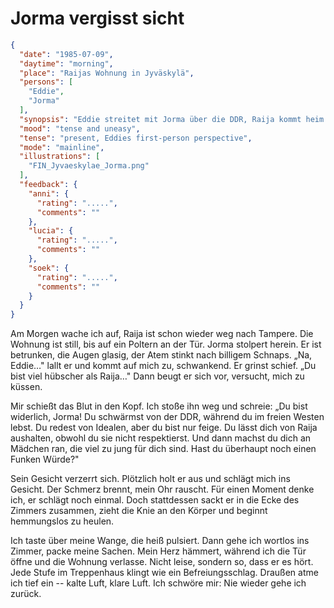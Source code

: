# Jorma vergisst sicht

```json
{
  "date": "1985-07-09",
  "daytime": "morning",
  "place": "Raijas Wohnung in Jyväskylä",
  "persons": [
    "Eddie",
    "Jorma"
  ],
  "synopsis": "Eddie streitet mit Jorma über die DDR, Raija kommt heim und spürt die Spannungen; nachts hört Eddie den Streit zwischen beiden.",
  "mood": "tense and uneasy",
  "tense": "present, Eddies first-person perspective",
  "mode": "mainline",
  "illustrations": [
    "FIN_Jyvaeskylae_Jorma.png"
  ],
  "feedback": {
    "anni": {
      "rating": ".....",
      "comments": ""
    },
    "lucia": {
      "rating": ".....",
      "comments": ""
    },
    "soek": {
      "rating": ".....",
      "comments": ""
    }
  }
}
```

Am Morgen wache ich auf, Raija ist schon wieder weg nach Tampere. Die Wohnung
ist still, bis auf ein Poltern an der Tür. Jorma stolpert herein. Er ist
betrunken, die Augen glasig, der Atem stinkt nach billigem Schnaps. „Na,
Eddie…" lallt er und kommt auf mich zu, schwankend. Er grinst schief. „Du bist
viel hübscher als Raija…" Dann beugt er sich vor, versucht, mich zu küssen.

Mir schießt das Blut in den Kopf. Ich stoße ihn weg und schreie: „Du bist
widerlich, Jorma! Du schwärmst von der DDR, während du im freien Westen lebst.
Du redest von Idealen, aber du bist nur feige. Du lässt dich von Raija
aushalten, obwohl du sie nicht respektierst. Und dann machst du dich an Mädchen
ran, die viel zu jung für dich sind. Hast du überhaupt noch einen Funken Würde?"

Sein Gesicht verzerrt sich. Plötzlich holt er aus und schlägt mich ins Gesicht.
Der Schmerz brennt, mein Ohr rauscht. Für einen Moment denke ich, er schlägt
noch einmal. Doch stattdessen sackt er in die Ecke des Zimmers zusammen, zieht
die Knie an den Körper und beginnt hemmungslos zu heulen.

Ich taste über meine Wange, die heiß pulsiert. Dann gehe ich wortlos ins Zimmer,
packe meine Sachen. Mein Herz hämmert, während ich die Tür öffne und die Wohnung
verlasse. Nicht leise, sondern so, dass er es hört. Jede Stufe im Treppenhaus
klingt wie ein Befreiungsschlag. Draußen atme ich tief ein -- kalte Luft, klare
Luft. Ich schwöre mir: Nie wieder gehe ich zurück.
